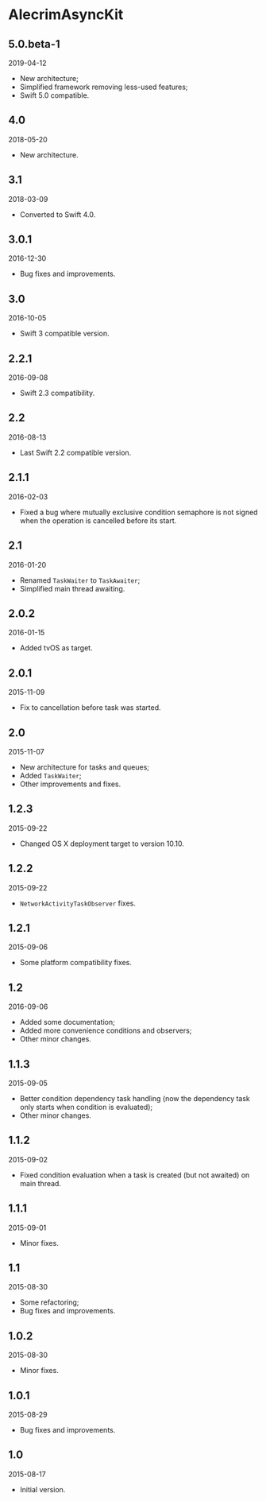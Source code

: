 # AlecrimAsyncKit

## 5.0.beta-1
2019-04-12

- New architecture;
- Simplified framework removing less-used features;
- Swift 5.0 compatible.

## 4.0
2018-05-20

- New architecture.

## 3.1
2018-03-09

- Converted to Swift 4.0.

## 3.0.1
2016-12-30

- Bug fixes and improvements.

## 3.0
2016-10-05

- Swift 3 compatible version.

## 2.2.1
2016-09-08

- Swift 2.3 compatibility.

## 2.2
2016-08-13

- Last Swift 2.2 compatible version.

## 2.1.1
2016-02-03

- Fixed a bug where mutually exclusive condition semaphore is not signed when the operation is cancelled before its start.

## 2.1
2016-01-20

- Renamed `TaskWaiter` to `TaskAwaiter`;
- Simplified main thread awaiting.

## 2.0.2
2016-01-15

- Added tvOS as target.

## 2.0.1
2015-11-09

- Fix to cancellation before task was started.

## 2.0
2015-11-07

- New architecture for tasks and queues;
- Added `TaskWaiter`;
- Other improvements and fixes.

## 1.2.3
2015-09-22

- Changed OS X deployment target to version 10.10.

## 1.2.2
2015-09-22

- `NetworkActivityTaskObserver` fixes.

## 1.2.1
2015-09-06

- Some platform compatibility fixes.

## 1.2
2016-09-06

- Added some documentation;
- Added more convenience conditions and observers;
- Other minor changes.

## 1.1.3
2015-09-05

- Better condition dependency task handling (now the dependency task only starts when condition is evaluated);
- Other minor changes.

## 1.1.2
2015-09-02

- Fixed condition evaluation when a task is created (but not awaited) on main thread.

## 1.1.1
2015-09-01

- Minor fixes.

## 1.1
2015-08-30

- Some refactoring;
- Bug fixes and improvements.

## 1.0.2
2015-08-30

- Minor fixes.

## 1.0.1
2015-08-29

- Bug fixes and improvements.

## 1.0
2015-08-17

- Initial version.
